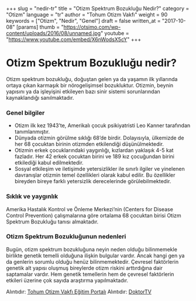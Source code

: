 +++
slug = "nedir-tr"
title = "Otizm Spektrum Bozukluğu Nedir?"
category = "Otizm"
language = "tr"
author = "Tohum Otizm Vakfı"
weight = 90
keywords = ["Otizm", "Nedir", "Genel"]
draft = false
written_at = "2017-10-08"
[params]
thumb = "https://otsimo.com/wp-content/uploads/2016/08/unnamed.jpg"
youtube = "https://www.youtube.com/embed/X6nWodsX5cY"
+++
# Otizm Spektrum Bozukluğu nedir?

Otizm spektrum bozukluğu, doğuştan gelen ya da yaşamın ilk yıllarında ortaya çıkan karmaşık bir nörogelişimsel bozukluktur. Otizmin, beynin yapısını ya da işleyişini etkileyen bazı sinir sistemi sorunlarından kaynaklandığı sanılmaktadır.

### Genel bilgiler

* Otizm ilk kez 1943’te, Amerikalı çocuk psikiyatristi Leo Kanner tarafından tanımlanmıştır.
* Dünyada otizmin görülme sıklığı 68’de birdir. Dolayısıyla, ülkemizde de her 68 çocuktan birinin otizmden etkilendiği düşünülmektedir.
* Otizmin erkek çocuklarındaki yaygınlığı, kızlardan yaklaşık 4-5 kat fazladır. Her 42 erkek çocuktan birini ve 189 kız çocuğundan birini etkilediği kabul edilmektedir.
* Sosyal etkileşim ve iletişimde yetersizlikler ile sınırlı ilgiler ve yinelenen davranışlar otizmin temel özellikleri olarak kabul edilir. Bu özellikler bireyden bireye farklı yetersizlik derecelerinde görülebilmektedir.

### Sıklık ve yaygınlık

Amerika Hastalık Kontrol ve Önleme Merkezi’nin (Centers for Disease Control Prevention) çalışmalarına göre ortalama 68 çocuktan birisi Otizm Spektrum Bozukluğu tanısı almaktadır.

### Otizm Spektrum Bozukluğunun nedenleri

Bugün, otizm spektrum bozukluğuna neyin neden olduğu bilinmemekle birlikte genetik temelli olduğuna ilişkin bulgular vardır. Ancak hangi gen ya da genlerin sorumlu olduğu henüz bilinmemektedir. Çevresel faktörlerin genetik alt yapısı oluşmuş bireylerde otizm riskini arttırdığına dair saptamalar vardır. Hem genetik temellerin hem de çevresel faktörlerin etkileri üzerine çok sayıda araştırma yapılmaktadır.

Alıntıdır: [Tohum Otizm Vakfı Eğitim Portalı](http://www.tohumotizmportali.org/icerik/otizmi-anlamak/otizm-spektrum-bozuklugunu-taniyalim/otizm-spektrum-bozuklugu-nedir)
Alıntıdır: [DoktorTV](http://www.doktortv.com/video/cocuklarda-otizm-nedir)
